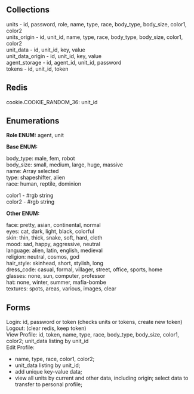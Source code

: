 ## Collections  

units - id, password, role, name, type, race, body_type, body_size, color1, color2  
units_origin - id, unit_id, name, type, race, body_type, body_size, color1, color2  
unit_data - id, unit_id, key, value  
unit_data_origin - id, unit_id, key, value  
agent_storage - id, agent_id, unit_id, password  
tokens - id, unit_id, token  

## Redis  

cookie.COOKIE_RANDOM_36: unit_id  

## Enumerations

__Role ENUM:__ agent, unit  

__Base ENUM:__  

body_type: male, fem, robot  
body_size: small, medium, large, huge, massive  
name: Array selected  
type: shapeshifter, alien  
race: human, reptile, dominion  

color1 - #rgb string  
color2 - #rgb string  

__Other ENUM:__  

face: pretty, asian, continental, normal  
eyes: cat, dark, light, black, colorful  
skin: thin, thick, snake, soft, hard, cloth  
mood: sad, happy, aggressive, neutral  
language: alien, latin, english, medieval  
religion: neutral, cosmos, god  
hair_style: skinhead, short, stylish, long  
dress_code: casual, formal, villager, street, office, sports, home  
glasses: none, sun, computer, professor  
hat: none, winter, summer, mafia-bombe  
textures: spots, areas, various, images, clear  

## Forms

Login: id, password or token (checks units or tokens, create new token)  
Logout: (clear redis, keep token)  
View Profile: id, token, name, type, race, body_type, body_size, color1, color2; unit_data listing by unit_id  
Edit Profile:  
- name, type, race, color1, color2;  
- unit_data listing by unit_id;  
- add unique key-value data;  
- view all units by current and other data, including origin; select data to transfer to personal profile;  

